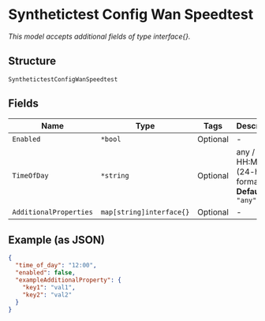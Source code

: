 
# Synthetictest Config Wan Speedtest

*This model accepts additional fields of type interface{}.*

## Structure

`SynthetictestConfigWanSpeedtest`

## Fields

| Name | Type | Tags | Description |
|  --- | --- | --- | --- |
| `Enabled` | `*bool` | Optional | - |
| `TimeOfDay` | `*string` | Optional | any / HH:MM (24-hour format)<br>**Default**: `"any"` |
| `AdditionalProperties` | `map[string]interface{}` | Optional | - |

## Example (as JSON)

```json
{
  "time_of_day": "12:00",
  "enabled": false,
  "exampleAdditionalProperty": {
    "key1": "val1",
    "key2": "val2"
  }
}
```

